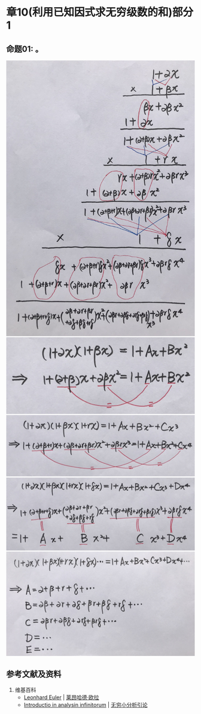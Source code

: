 # 章10(利用已知因式求无穷级数的和)部分1

## 命题01: 。

![](/images/无穷级数/欧拉的无穷分析引论中典型的推演实验/章10部分1/165-1.jpg)
![](/images/无穷级数/欧拉的无穷分析引论中典型的推演实验/章10部分1/165-2.jpg)
![](/images/无穷级数/欧拉的无穷分析引论中典型的推演实验/章10部分1/165-3.jpg)
![](/images/无穷级数/欧拉的无穷分析引论中典型的推演实验/章10部分1/165-4.jpg)
![](/images/无穷级数/欧拉的无穷分析引论中典型的推演实验/章10部分1/165-5.jpg)

## 参考文献及资料

1. 维基百科
	- [Leonhard Euler](https://en.wikipedia.org/wiki/Leonhard_Euler) | [莱昂哈德·欧拉](https://zh.wikipedia.org/wiki/%E8%90%8A%E6%98%82%E5%93%88%E5%BE%B7%C2%B7%E6%AD%90%E6%8B%89) 
	- [Introductio in analysin infinitorum](https://en.wikipedia.org/wiki/Introductio_in_analysin_infinitorum) | [无穷小分析引论](https://zh.wikipedia.org/wiki/%E6%97%A0%E7%A9%B7%E5%B0%8F%E5%88%86%E6%9E%90%E5%BC%95%E8%AE%BA) 




